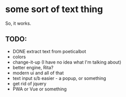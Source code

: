 # some sort of text thing

So, it works.

## TODO:
- DONE extract text from poeticalbot
- colors
- change-it-up (I have no idea what I'm talking about)
- better engine, Rita?
- modern ui and all of that
- text input s/b easier - a popup, or something
- get rid of jquery
- PWA or Vue or something